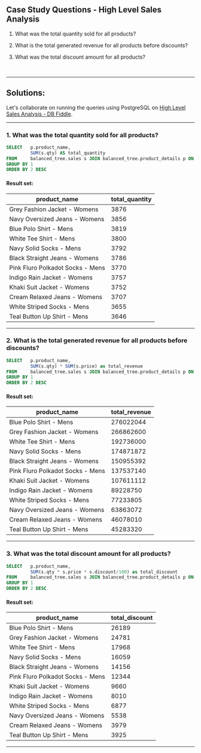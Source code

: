 ## Case Study Questions - High Level Sales Analysis


1. What was the total quantity sold for all products?
 
2. What is the total generated revenue for all products before discounts?

3. What was the total discount amount for all products?

<br>


---


## Solutions:

Let's collaborate on running the queries using PostgreSQL on [High Level Sales Analysis - DB Fiddle](https://www.db-fiddle.com/f/hfnnRxz64jtE6LB18xS9DT/9).

---

### 1. What was the total quantity sold for all products?


```sql
SELECT   p.product_name, 
         SUM(s.qty) AS total_quantity
FROM     balanced_tree.sales s JOIN balanced_tree.product_details p ON s.prod_id = p.product_id
GROUP BY 1
ORDER BY 2 DESC
```

#### Result set:

product_name |	total_quantity |
--|--|
Grey Fashion Jacket - Womens |	3876 |
Navy Oversized Jeans - Womens |	3856 |
Blue Polo Shirt - Mens |	3819 |
White Tee Shirt - Mens |	3800 |
Navy Solid Socks - Mens |	3792 |
Black Straight Jeans - Womens |	3786 |
Pink Fluro Polkadot Socks - Mens |	3770 |
Indigo Rain Jacket - Womens |	3757 |
Khaki Suit Jacket - Womens |	3752 |
Cream Relaxed Jeans - Womens |	3707 |
White Striped Socks - Mens |	3655 |
Teal Button Up Shirt - Mens |	3646 |


---

### 2. What is the total generated revenue for all products before discounts?


```sql
SELECT   p.product_name, 
         SUM(s.qty) * SUM(s.price) as total_revenue
FROM     balanced_tree.sales s JOIN balanced_tree.product_details p ON s.prod_id = p.product_id
GROUP BY 1
ORDER BY 2 DESC
```

#### Result set:

product_name |	total_revenue |
--|--|
Blue Polo Shirt - Mens |	276022044 |
Grey Fashion Jacket - Womens |	266862600 |
White Tee Shirt - Mens |	192736000 |
Navy Solid Socks - Mens |	174871872 |
Black Straight Jeans - Womens |	150955392 |
Pink Fluro Polkadot Socks - Mens |	137537140 |
Khaki Suit Jacket - Womens |	107611112 |
Indigo Rain Jacket - Womens |	89228750 |
White Striped Socks - Mens |	77233805 |
Navy Oversized Jeans - Womens |	63863072 |
Cream Relaxed Jeans - Womens |	46078010 |
Teal Button Up Shirt - Mens |	45283320 |



---

### 3. What was the total discount amount for all products?

```sql
SELECT   p.product_name, 
         SUM(s.qty * s.price * s.discount/100) as total_discount
FROM     balanced_tree.sales s JOIN balanced_tree.product_details p ON s.prod_id = p.product_id
GROUP BY 1
ORDER BY 2 DESC
```

#### Result set:

product_name |	total_discount |
--|--|
Blue Polo Shirt - Mens |	26189 |
Grey Fashion Jacket - Womens |	24781 |
White Tee Shirt - Mens |	17968 |
Navy Solid Socks - Mens |	16059 |
Black Straight Jeans - Womens |	14156 |
Pink Fluro Polkadot Socks - Mens |	12344 |
Khaki Suit Jacket - Womens |	9660 |
Indigo Rain Jacket - Womens |	8010 |
White Striped Socks - Mens |	6877 |
Navy Oversized Jeans - Womens |	5538 |
Cream Relaxed Jeans - Womens |	3979 |
Teal Button Up Shirt - Mens |	3925 |


---



